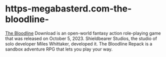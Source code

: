 # https-megabasterd.com-the-bloodline-
[The Bloodline](https://megabasterd.com/the-bloodline/) Download is an open-world fantasy action role-playing game that was released on October 5, 2023. Shieldbearer Studios, the studio of solo developer Miles Whittaker, developed it. The Bloodline Repack is a sandbox adventure RPG that lets you play your way.
